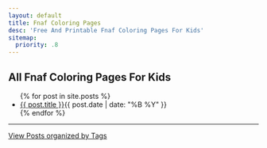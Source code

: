 ```yaml
---
layout: default
title: Fnaf Coloring Pages
desc: 'Free And Printable Fnaf Coloring Pages For Kids'
sitemap:
  priority: .8
---
```


## All Fnaf Coloring Pages For Kids

<ul class="features">
{% for post in site.posts  %}
    <li><a href="{{ post.url }}">{{ post.title }}</a><span class="date">{{ post.date | date: "%B %Y"  }}</span></li>
{% endfor %}
</ul>
<hr>

<div class="center">
<a href="/tag/" title="View Posts by Tag">View Posts organized by Tags</a>
</div>
